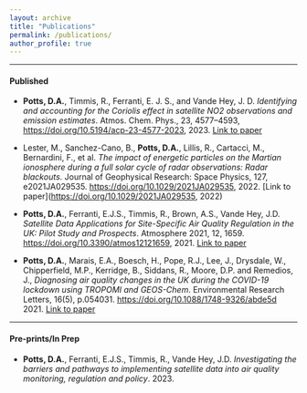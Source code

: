 ```yaml
---
layout: archive
title: "Publications"
permalink: /publications/
author_profile: true
---
```


---

#### Published

- **Potts, D.A.**, Timmis, R., Ferranti, E. J. S., and Vande Hey, J. D. *Identifying and accounting for the Coriolis effect in satellite NO2 observations and emission estimates*. Atmos. Chem. Phys., 23, 4577–4593, https://doi.org/10.5194/acp-23-4577-2023, 2023. [Link to paper](https://doi.org/10.5194/acp-23-4577-2023)


- Lester, M., Sanchez-Cano, B., **Potts, D.A.**, Lillis, R., Cartacci, M., Bernardini, F., et al. *The impact of energetic particles on the Martian ionosphere during a full solar cycle of radar observations: Radar blackouts*. Journal of Geophysical Research: Space Physics, 127, e2021JA029535. https://doi.org/10.1029/2021JA029535, 2022. [Link to paper](https://doi.org/10.1029/2021JA029535, 2022)


- **Potts, D.A.**, Ferranti, E.J.S., Timmis, R., Brown, A.S., Vande Hey, J.D. *Satellite Data Applications for Site-Specific Air Quality Regulation in the UK: Pilot Study and Prospects*. Atmosphere 2021, 12, 1659. https://doi.org/10.3390/atmos12121659, 2021. [Link to paper](https://doi.org/10.3390/atmos12121659)


- **Potts, D.A.**, Marais, E.A., Boesch, H., Pope, R.J., Lee, J., Drysdale, W., Chipperfield, M.P., Kerridge, B., Siddans, R., Moore, D.P. and Remedios, J., *Diagnosing air quality changes in the UK during the COVID-19 lockdown using TROPOMI and GEOS-Chem*. Environmental Research Letters, 16(5), p.054031. https://doi.org/10.1088/1748-9326/abde5d 2021. [Link to paper](https://doi.org/10.1088/1748-9326/abde5d)

---
#### Pre-prints/In Prep

- **Potts, D.A.**, Ferranti, E.J.S., Timmis, R., Vande Hey, J.D. *Investigating the barriers and pathways to implementing satellite data into air quality monitoring, regulation and policy*. 2023.








